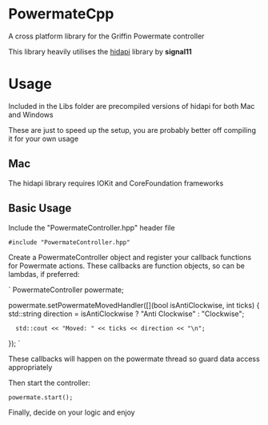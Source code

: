 # PowermateCpp
A cross platform library for the Griffin Powermate controller

This library heavily utilises the [hidapi](https://github.com/signal11/hidapi) library by **signal11**

# Usage

Included in the Libs folder are precompiled versions of hidapi for both Mac and Windows

These are just to speed up the setup, you are probably better off compiling it for your own usage

## Mac 
The hidapi library requires IOKit and CoreFoundation frameworks

## Basic Usage

Include the "PowermateController.hpp" header file

`#include "PowermateController.hpp"`

Create a PowermateController object and register your callback functions for Powermate actions. These callbacks are function objects, so can be lambdas, if preferred:

`
  PowermateController powermate;

  powermate.setPowermateMovedHandler([](bool isAntiClockwise, int ticks)
  {
      std::string direction = isAntiClockwise ? "Anti Clockwise" : "Clockwise";
      
      std::cout << "Moved: " << ticks << direction << "\n";
  });
`

These callbacks will happen on the powermate thread so guard data access appropriately

Then start the controller:

`powermate.start();`


Finally, decide on your logic and enjoy